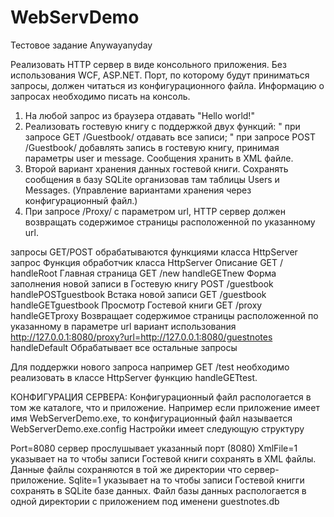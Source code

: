 WebServDemo
===========


Тестовое задание Anywayanyday


Реализовать HTTP сервер в виде консольного приложения. Без использования WCF, ASP.NET.
Порт, по которому будут приниматься запросы, должен читаться из конфигурационного файла. Информацию о запросах необходимо писать на консоль.
1) На любой запрос из браузера отдавать "Hello world!"
2) Реализовать гостевую книгу с поддержкой двух функций:
"  при запросе GET /Guestbook/ отдавать все записи;
"	при запросе POST /Guestbook/ добавлять запись в гостевую книгу, принимая параметры user и message.
Сообщения хранить в XML файле.
3) Второй вариант хранения данных гостевой книги. 
Сохранять сообщения в базу SQLite организовав там таблицы Users и Messages. 
(Управление вариантами хранения через конфигурационный файл.)
4) При запросе /Proxy/ с параметром url, HTTP сервер должен возвращать содержимое страницы расположенной по указанному url.

запросы GET/POST обрабатываются функциями класса HttpServer
запрос					Функция обработчик класса HttpServer		Описание
GET /					handleRoot									Главная страница
GET /new				handleGETnew								Форма заполнения новой записи в Гостевую книгу
POST /guestbook			handlePOSTguestbook							Встака новой записи
GET /guestbook			handleGETguestbook							Просмотр Гостевой книги
GET /proxy				handleGETproxy								Возвращает содержимое страницы расположенной по указанному в параметре url
																	вариант использования http://127.0.0.1:8080/proxy?url=http://127.0.0.1:8080/guestnotes
						handleDefault								Обрабатывает все остальные запросы
						
Для поддержки нового запроса например GET /test необходимо реализовать в классе HttpServer функцию handleGETtest.

КОНФИГУРАЦИЯ СЕРВЕРА:
Конфигурационный файл распологается в том же каталоге, что и приложение. Например если приложение имеет имя WebServerDemo.exe, то конфигурационный файл называется WebServerDemo.exe.config
Настройки имеет следующую структуру
<?xml version="1.0" encoding="utf-8"?>
<configuration>
    <appSettings>
        <add key="Port" value="8080" />
        <add key="XmlFile" value="0" />
        <add key="Sqlite" value="1" />
    </appSettings>
</configuration>

Port=8080 сервер прослушывает указанный порт (8080)
XmlFile=1 указывает на то чтобы записи Гостевой книги сохранять в XML файлы. Данные файлы сохраняются в той же директории что сервер-приложение.
Sqlite=1 указывает на то чтобы записи Гостевой книгги сохранять в SQLite базе данных. Файл базы данных распологается в одной директории с приложением под именени guestnotes.db

																	


